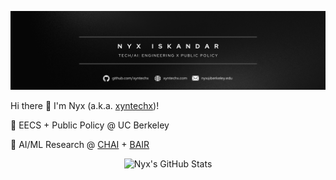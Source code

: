 <p align="center">
  <img src="/banner.png" alt="Nyx's Profile Banner" />
</p>

Hi there 👋 I'm Nyx (a.k.a. [xyntechx](https://xyntechx.com))!

🐻 EECS + Public Policy @ UC Berkeley

🤖 AI/ML Research @ [CHAI](https://humancompatible.ai/) + [BAIR](https://bair.berkeley.edu/)

<p align="center">
  <img src="https://github-readme-stats.vercel.app/api?username=xyntechx&theme=slateorange" alt="Nyx's GitHub Stats" width="350" />
</p>
